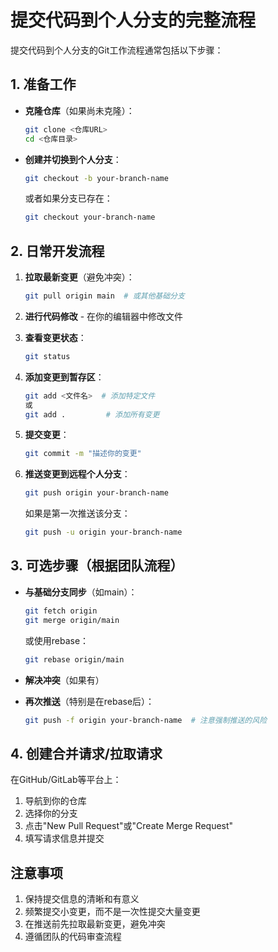 # 提交代码到个人分支的完整流程

提交代码到个人分支的Git工作流程通常包括以下步骤：

## 1. 准备工作
- **克隆仓库**（如果尚未克隆）：
  ```bash
  git clone <仓库URL>
  cd <仓库目录>
  ```

- **创建并切换到个人分支**：
  ```bash
  git checkout -b your-branch-name
  ```
  或者如果分支已存在：
  ```bash
  git checkout your-branch-name
  ```

## 2. 日常开发流程

1. **拉取最新变更**（避免冲突）：
   ```bash
   git pull origin main  # 或其他基础分支
   ```

2. **进行代码修改** - 在你的编辑器中修改文件

3. **查看变更状态**：
   ```bash
   git status
   ```

4. **添加变更到暂存区**：
   ```bash
   git add <文件名>  # 添加特定文件
   或
   git add .         # 添加所有变更
   ```

5. **提交变更**：
   ```bash
   git commit -m "描述你的变更"
   ```

6. **推送变更到远程个人分支**：
   ```bash
   git push origin your-branch-name
   ```
   如果是第一次推送该分支：
   ```bash
   git push -u origin your-branch-name
   ```

## 3. 可选步骤（根据团队流程）

- **与基础分支同步**（如main）：
  ```bash
  git fetch origin
  git merge origin/main
  ```
  或使用rebase：
  ```bash
  git rebase origin/main
  ```

- **解决冲突**（如果有）

- **再次推送**（特别是在rebase后）：
  ```bash
  git push -f origin your-branch-name  # 注意强制推送的风险
  ```

## 4. 创建合并请求/拉取请求

在GitHub/GitLab等平台上：
1. 导航到你的仓库
2. 选择你的分支
3. 点击"New Pull Request"或"Create Merge Request"
4. 填写请求信息并提交

## 注意事项

1. 保持提交信息的清晰和有意义
2. 频繁提交小变更，而不是一次性提交大量变更
3. 在推送前先拉取最新变更，避免冲突
4. 遵循团队的代码审查流程

